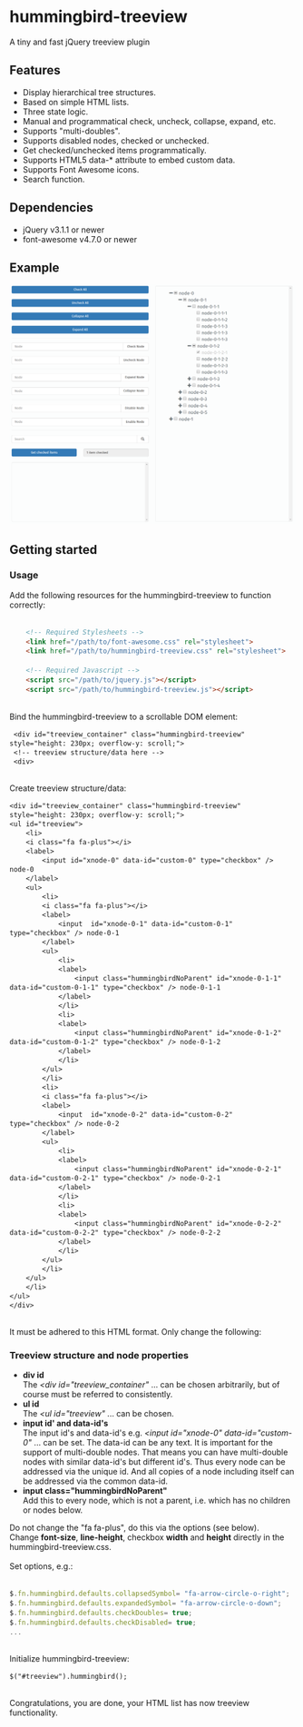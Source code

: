 # hummingbird-treeview
A tiny and fast jQuery treeview plugin


<h2>Features</h2>
<ul>
<li>Display hierarchical tree structures.</li>
<li>Based on simple HTML lists.</li>
<li>Three state logic.</li>
<li>Manual and programmatical check, uncheck, collapse, expand, etc.</li>
<li>Supports "multi-doubles".</li>
<li>Supports disabled nodes, checked or unchecked.</li>
<li>Get checked/unchecked items programmatically.</li>
<li>Supports HTML5 data-* attribute to embed custom data.</li>
<li>Supports Font Awesome icons.</li>
<li>Search function.</li>
</ul>

<h2>Dependencies</h2>
<ul>
<li>jQuery v3.1.1 or newer</li>
<li>font-awesome v4.7.0 or newer</li>
</ul>

<h2>Example</h2>
<img src="hummingbird-treeview.png"/>

<h2>Getting started</h2>
<h3>Usage</h3>
Add the following resources for the hummingbird-treeview to function correctly:

```html
	
    <!-- Required Stylesheets -->
    <link href="/path/to/font-awesome.css" rel="stylesheet">
    <link href="/path/to/hummingbird-treeview.css" rel="stylesheet">

    <!-- Required Javascript -->
    <script src="/path/to/jquery.js"></script>
    <script src="/path/to/hummingbird-treeview.js"></script>

```

<br>
Bind the hummingbird-treeview to a scrollable DOM element:

     <div id="treeview_container" class="hummingbird-treeview" style="height: 230px; overflow-y: scroll;">
     <!-- treeview structure/data here -->
     <div>
<br>
Create treeview structure/data:	

    <div id="treeview_container" class="hummingbird-treeview" style="height: 230px; overflow-y: scroll;">
	<ul id="treeview">
	    <li>
		<i class="fa fa-plus"></i>
		<label>
		    <input id="xnode-0" data-id="custom-0" type="checkbox" /> node-0
		</label>
		<ul>
		    <li>
			<i class="fa fa-plus"></i>
			<label>
			    <input  id="xnode-0-1" data-id="custom-0-1" type="checkbox" /> node-0-1
			</label>
			<ul>
			    <li>
				<label>
				    <input class="hummingbirdNoParent" id="xnode-0-1-1" data-id="custom-0-1-1" type="checkbox" /> node-0-1-1
				</label>
			    </li>
			    <li>
				<label>
				    <input class="hummingbirdNoParent" id="xnode-0-1-2" data-id="custom-0-1-2" type="checkbox" /> node-0-1-2
				</label>
			    </li>
			</ul>
		    </li>
		    <li>
			<i class="fa fa-plus"></i>
			<label>
			    <input  id="xnode-0-2" data-id="custom-0-2" type="checkbox" /> node-0-2
			</label>
			<ul>
			    <li>
				<label>
				    <input class="hummingbirdNoParent" id="xnode-0-2-1" data-id="custom-0-2-1" type="checkbox" /> node-0-2-1
				</label>
			    </li>
			    <li>
				<label>
				    <input class="hummingbirdNoParent" id="xnode-0-2-2" data-id="custom-0-2-2" type="checkbox" /> node-0-2-2
				</label>
			    </li>
			</ul>
		    </li>
		</ul>
	    </li>
	</ul>
    </div>
<br>
It must be adhered to this HTML format.
Only change the following:
<h3>Treeview structure and node properties</h3>
<ul>
<li><b>div id</b><br>
The <i>&#60;div id="treeview_container"</i>
... can be chosen arbitrarily, but of course
must be referred to consistently.</li>
<li><b>ul id</b><br>
The <i>&#60;ul id="treeview"</i> ... can be chosen.</li>
<li><b>input id' and data-id's</b><br>
The input id's and data-id's
e.g. <i>&#60;input id="xnode-0"
data-id="custom-0"</i> ... can be set. The
data-id can be any text. It is important
for the support of multi-double
nodes. That means you can have
multi-double nodes with similar data-id's
but different id's. Thus every node can be
addressed via the unique id. And all
copies of a node including itself can be
addressed via the common data-id.</li>
<li><b>input class="hummingbirdNoParent"</b><br>
Add this to every node, which is not a
parent, i.e. which has no children or
nodes below.</li>
</ul>
Do not change the "fa fa-plus", do this via the options (see below).
<br>
Change <b>font-size</b>, <b>line-height</b>, checkbox <b>width</b> and <b>height</b> directly
in the hummingbird-treeview.css.<br>
<br>
Set options, e.g.:

```javascript

$.fn.hummingbird.defaults.collapsedSymbol= "fa-arrow-circle-o-right";
$.fn.hummingbird.defaults.expandedSymbol= "fa-arrow-circle-o-down";
$.fn.hummingbird.defaults.checkDoubles= true; 
$.fn.hummingbird.defaults.checkDisabled= true;
...

```    

<br>
Initialize hummingbird-treeview:

    $("#treeview").hummingbird();

<br>
Congratulations, you are done, your HTML list has now treeview functionality.
<br>
<br>
<br>



























































